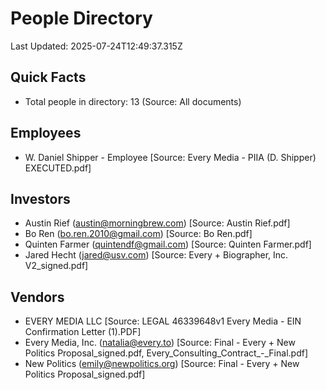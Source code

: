 # People Directory
Last Updated: 2025-07-24T12:49:37.315Z

## Quick Facts
- Total people in directory: 13 (Source: All documents)

## Employees
- W. Daniel Shipper - Employee [Source: Every Media - PIIA (D. Shipper) EXECUTED.pdf]

## Investors
- Austin Rief (austin@morningbrew.com) [Source: Austin Rief.pdf]
- Bo Ren (bo.ren.2010@gmail.com) [Source: Bo Ren.pdf]
- Quinten Farmer (quintendf@gmail.com) [Source: Quinten Farmer.pdf]
- Jared Hecht (jared@usv.com) [Source: Every + Biographer, Inc. V2_signed.pdf]

## Vendors
- EVERY MEDIA LLC [Source: LEGAL 46339648v1 Every Media - EIN Confirmation Letter (1).PDF]
- Every Media, Inc. (natalia@every.to) [Source: Final - Every + New Politics Proposal_signed.pdf, Every_Consulting_Contract_-_Final.pdf]
- New Politics (emily@newpolitics.org) [Source: Final - Every + New Politics Proposal_signed.pdf]

